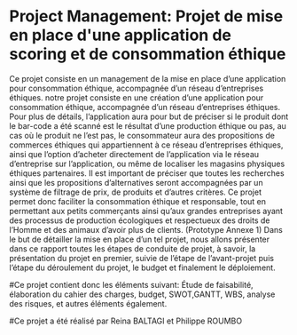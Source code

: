 # Project Management: Projet de mise en place d'une application de scoring et de consommation éthique
Ce projet consiste en un management de la mise en place d’une application pour consommation éthique, accompagnée d’un réseau d’entreprises éthiques.
notre projet consiste en une création d’une application pour consommation éthique, accompagnée d’un réseau d’entreprises éthiques. Pour plus de détails, l’application aura pour but de préciser si le produit dont le bar-code a été scanné est le résultat d’une production éthique ou pas, au cas où le produit ne l’est pas, le consommateur aura des propositions de commerces éthiques qui appartiennent à ce réseau d’entreprises éthiques, ainsi que l’option d’acheter directement de l’application via le réseau d’entreprise sur l’application, ou même de localiser les magasins physiques éthiques partenaires. Il est important de préciser que toutes les recherches ainsi que les propositions d’alternatives seront accompagnées par un système de filtrage de prix, de produits et d’autres critères.
Ce projet permet donc faciliter la consommation éthique et responsable, tout en permettant aux petits commerçants ainsi qu’aux grandes entreprises ayant des processus de production écologiques et respectueux des droits de l’Homme et des animaux d’avoir plus de clients. (Prototype Annexe 1)
Dans le but de détailler la mise en place d’un tel projet, nous allons présenter dans ce rapport toutes les étapes de conduite de projet, à savoir, la présentation du projet en premier, suivie de l’étape de l’avant-projet puis l’étape du déroulement du projet, le budget et finalement le déploiement.

#Ce projet contient donc les éléments suivant: Étude de faisabilité, élaboration du cahier des charges, budget, SWOT,GANTT, WBS, analyse des risques, et autres éléments également. 

#Ce projet a été réalisé par Reina BALTAGI et Philippe ROUMBO
